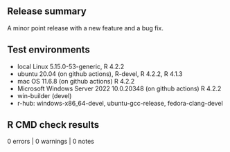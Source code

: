 ## Release summary

A minor point release with a new feature and a bug fix.

## Test environments

* local Linux 5.15.0-53-generic, R 4.2.2
* ubuntu 20.04 (on github actions), R-devel, R 4.2.2, R 4.1.3
* mac OS 11.6.8 (on github actions) R 4.2.2
* Microsoft Windows Server 2022 10.0.20348 (on github actions) R 4.2.2
* win-builder (devel)
* r-hub: windows-x86_64-devel, ubuntu-gcc-release, fedora-clang-devel

## R CMD check results
0 errors | 0 warnings | 0 notes
